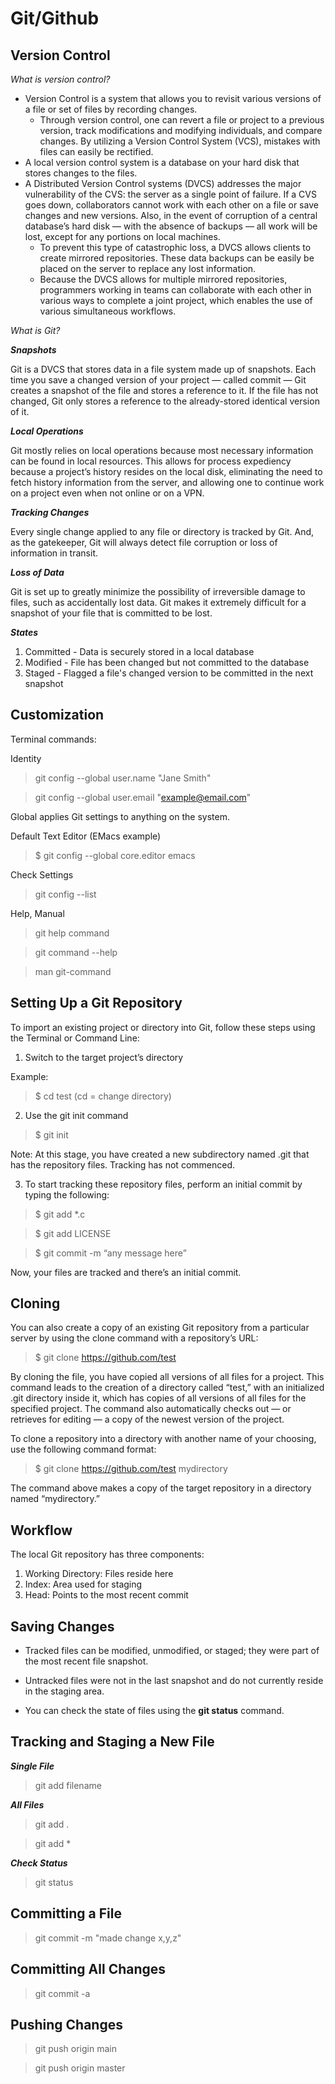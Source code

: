 # Git/Github

## Version Control

*What is version control?*

+ Version Control is a system that allows you to revisit various versions of a file or set of files by recording changes.
  - Through version control, one can revert a file or project to a previous version, track modifications and modifying individuals, and compare changes. By utilizing a Version Control System (VCS), mistakes with files can easily be rectified.
+ A local version control system is a database on your hard disk that stores changes to the files.
+ A Distributed Version Control systems (DVCS) addresses the major vulnerability of the CVS: the server as a single point of failure. If a CVS goes down, collaborators cannot work with each other on a file or save changes and new versions. Also, in the event of corruption of a central database’s hard disk — with the absence of backups — all work will be lost, except for any portions on local machines.
  - To prevent this type of catastrophic loss, a DVCS allows clients to create mirrored repositories. These data backups can be easily be placed on the server to replace any lost information.
  - Because the DVCS allows for multiple mirrored repositories, programmers working in teams can collaborate with each other in various ways to complete a joint project, which enables the use of various simultaneous workflows.

*What is Git?*

__*Snapshots*__

Git is a DVCS that stores data in a file system made up of snapshots. Each time you save a changed version of your project — called commit — Git creates a snapshot of the file and stores a reference to it. If the file has not changed, Git only stores a reference to the already-stored identical version of it.

__*Local Operations*__

Git mostly relies on local operations because most necessary information can be found in local resources. This allows for process expediency because a project’s history resides on the local disk, eliminating the need to fetch history information from the server, and allowing one to continue work on a project even when not online or on a VPN.

__*Tracking Changes*__

Every single change applied to any file or directory is tracked by Git. And, as the gatekeeper, Git will always detect file corruption or loss of information in transit.

__*Loss of Data*__

Git is set up to greatly minimize the possibility of irreversible damage to files, such as accidentally lost data. Git makes it extremely difficult for a snapshot of your file that is committed to be lost.

__*States*__

1. Committed - Data is securely stored in a local database
2. Modified - File has been changed but not committed to the database
3. Staged - Flagged a file's changed version to be committed in the next snapshot

## Customization

Terminal commands:

Identity

> git config --global user.name "Jane Smith"

> git config --global user.email "example@email.com"

Global applies Git settings to anything on the system.

Default Text Editor (EMacs example)

> $ git config --global core.editor emacs

Check Settings

> git config --list

Help, Manual

> git help command

> git command --help

> man git-command

## Setting Up a Git Repository

To import an existing project or directory into Git, follow these steps using the Terminal or Command Line:

1. Switch to the target project’s directory

Example:

> $ cd test (cd = change directory)

2. Use the git init command

> $ git init

Note: At this stage, you have created a new subdirectory named .git that has the repository files. Tracking has not commenced.

3. To start tracking these repository files, perform an initial commit by typing the following:

> $ git add *.c

> $ git add LICENSE

> $ git commit -m “any message here”

Now, your files are tracked and there’s an initial commit.

## Cloning

You can also create a copy of an existing Git repository from a particular server by using the clone command with a repository’s URL:

> $ git clone https://github.com/test

By cloning the file, you have copied all versions of all files for a project. This command leads to the creation of a directory called “test,” with an initialized .git directory inside it, which has copies of all versions of all files for the specified project. The command also automatically checks out — or retrieves for editing — a copy of the newest version of the project.

To clone a repository into a directory with another name of your choosing, use the following command format:

> $ git clone https://github.com/test mydirectory

The command above makes a copy of the target repository in a directory named “mydirectory.”

## Workflow

The local Git repository has three components:

1. Working Directory: Files reside here
2. Index: Area used for staging
3. Head: Points to the most recent commit

## Saving Changes

+ Tracked files can be modified, unmodified, or staged; they were part of the most recent file snapshot.

+ Untracked files were not in the last snapshot and do not currently reside in the staging area.

+ You can check the state of files using the **git status** command.

## Tracking and Staging a New File

__*Single File*__

> git add filename

__*All Files*__

> git add .

> git add *

__*Check Status*__

> git status

## Committing a File

> git commit -m "made change x,y,z"

## Committing All Changes

> git commit -a

## Pushing Changes

> git push origin main

> git push origin master